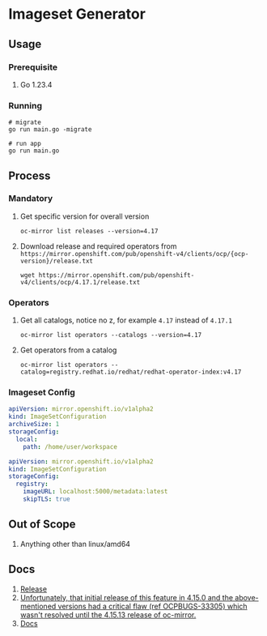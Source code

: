 # Imageset Generator

## Usage

### Prerequisite

1. Go 1.23.4

### Running

```shell
# migrate
go run main.go -migrate

# run app
go run main.go
```

## Process

### Mandatory

1. Get specific version for overall version

    ```shell
    oc-mirror list releases --version=4.17
    ```

2. Download release and required operators from `https://mirror.openshift.com/pub/openshift-v4/clients/ocp/{ocp-version}/release.txt`

    ```shell
    wget https://mirror.openshift.com/pub/openshift-v4/clients/ocp/4.17.1/release.txt
    ```

### Operators

1. Get all catalogs, notice no z,
for example `4.17` instead of `4.17.1`

    ```shell
    oc-mirror list operators --catalogs --version=4.17
    ```

2. Get operators from a catalog

    ```shell
    oc-mirror list operators --catalog=registry.redhat.io/redhat/redhat-operator-index:v4.17
    ```

### Imageset Config

```yaml
apiVersion: mirror.openshift.io/v1alpha2
kind: ImageSetConfiguration
archiveSize: 1
storageConfig:
  local:
    path: /home/user/workspace
```

```yaml
apiVersion: mirror.openshift.io/v1alpha2
kind: ImageSetConfiguration
storageConfig:
  registry:
    imageURL: localhost:5000/metadata:latest
    skipTLS: true
```

## Out of Scope

1. Anything other than linux/amd64

## Docs

1. [Release](https://mirror.openshift.com/pub/openshift-v4/clients/ocp/4.16.18/release.txt)
2. [Unfortunately, that initial release of this feature in 4.15.0 and the above-mentioned versions had a critical flaw (ref OCPBUGS-33305) which wasn't resolved until the 4.15.13 release of oc-mirror.](https://access.redhat.com/solutions/7013461)
3. [Docs](https://github.com/openshift/oc-mirror?tab=readme-ov-file#building-the-imageset-config)
